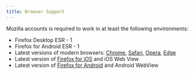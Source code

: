 ```yaml
---
title: Browser Support
---
```


Mozilla accounts is required to work in at least the following environments:

- Firefox Desktop ESR - 1
- Firefox for Android ESR - 1
- Latest versions of modern browsers: [Chrome](https://www.google.com/chrome/index.html), [Safari](https://www.apple.com/safari/), [Opera](https://www.opera.com/), [Edge](https://www.microsoft.com/en-us/edge)
- Latest version of [Firefox for iOS](https://apps.apple.com/us/app/firefox-private-safe-browser/id989804926) and iOS Web View
- Latest version of [Firefox for Android](https://play.google.com/store/apps/details?id=org.mozilla.firefox) and Android WebView

